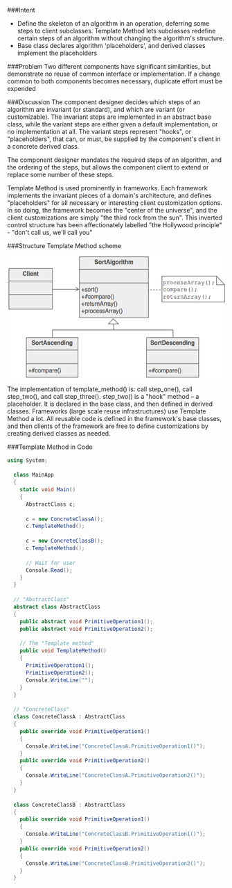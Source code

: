 ###Intent
- Define the skeleton of an algorithm in an operation, deferring some steps to client subclasses. Template Method lets subclasses redefine certain steps of an algorithm without changing the algorithm's structure.
- Base class declares algorithm 'placeholders', and derived classes implement the placeholders

###Problem
Two different components have significant similarities, but demonstrate no reuse of common interface or implementation. If a change common to both components becomes necessary, duplicate effort must be expended

###Discussion
The component designer decides which steps of an algorithm are invariant (or standard), and which are variant (or customizable). The invariant steps are implemented in an abstract base class, while the variant steps are either given a default implementation, or no implementation at all. The variant steps represent "hooks", or "placeholders", that can, or must, be supplied by the component's client in a concrete derived class.

The component designer mandates the required steps of an algorithm, and the ordering of the steps, but allows the component client to extend or replace some number of these steps.

Template Method is used prominently in frameworks. Each framework implements the invariant pieces of a domain's architecture, and defines "placeholders" for all necessary or interesting client customization options. In so doing, the framework becomes the "center of the universe", and the client customizations are simply "the third rock from the sun". This inverted control structure has been affectionately labelled "the Hollywood principle" - "don't call us, we'll call you"

###Structure
Template Method scheme

![alt tag](https://github.com/pzubev/HighQualityCode/blob/master/Template_Method_-2x.png)

The implementation of template_method() is: call step_one(), call step_two(), and call step_three().  step_two() is a "hook" method – a placeholder. It is declared in the base class, and then defined in derived classes. Frameworks (large scale reuse infrastructures) use Template Method a lot. All reusable code is defined in the framework's base classes, and then clients of the framework are free to define customizations by creating derived classes as needed.

###Template Method in Code

```c#
using System;

  class MainApp
  {
    static void Main()
    {
      AbstractClass c;
 
      c = new ConcreteClassA();
      c.TemplateMethod();

      c = new ConcreteClassB();
      c.TemplateMethod();

      // Wait for user 
      Console.Read();
    }
  }

  // "AbstractClass"
  abstract class AbstractClass
  {
    public abstract void PrimitiveOperation1();
    public abstract void PrimitiveOperation2();

    // The "Template method" 
    public void TemplateMethod()
    {
      PrimitiveOperation1();
      PrimitiveOperation2();
      Console.WriteLine("");
    }
  }

  // "ConcreteClass" 
  class ConcreteClassA : AbstractClass
  {
    public override void PrimitiveOperation1()
    {
      Console.WriteLine("ConcreteClassA.PrimitiveOperation1()");
    }
    public override void PrimitiveOperation2()
    {
      Console.WriteLine("ConcreteClassA.PrimitiveOperation2()");
    }
  }

  class ConcreteClassB : AbstractClass
  {
    public override void PrimitiveOperation1()
    {
      Console.WriteLine("ConcreteClassB.PrimitiveOperation1()");
    }
    public override void PrimitiveOperation2()
    {
      Console.WriteLine("ConcreteClassB.PrimitiveOperation2()");
    }
  }
  ```

